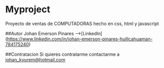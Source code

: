 # Myproject
Proyecto de ventas de COMPUTADORAS hecho en css, html y javascript 

##Autor
Johan Emerson Pinares
-->[LinkedIn[ (https://www.linkedin.com/in/johan-emerson-pinares-huillcahuaman-784175240)

##Contratacion
Si quieres contratarme contactarme a johan_kyurem@hotmail.com
